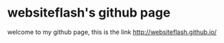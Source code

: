 # websiteflash's github page

welcome to my github page, this is the link http://websiteflash.github.io/

